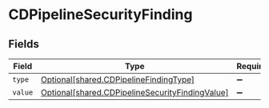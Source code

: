 # CDPipelineSecurityFinding


## Fields

| Field                                                                                                        | Type                                                                                                         | Required                                                                                                     | Description                                                                                                  |
| ------------------------------------------------------------------------------------------------------------ | ------------------------------------------------------------------------------------------------------------ | ------------------------------------------------------------------------------------------------------------ | ------------------------------------------------------------------------------------------------------------ |
| `type`                                                                                                       | [Optional[shared.CDPipelineFindingType]](undefined/models/shared/cdpipelinefindingtype.md)                   | :heavy_minus_sign:                                                                                           | N/A                                                                                                          |
| `value`                                                                                                      | [Optional[shared.CDPipelineSecurityFindingValue]](undefined/models/shared/cdpipelinesecurityfindingvalue.md) | :heavy_minus_sign:                                                                                           | N/A                                                                                                          |